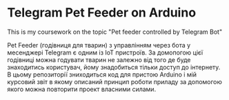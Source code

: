 # Telegram Pet Feeder on Arduino
This is my coursework on the topic "Pet feeder controlled by Telegram Bot"

Pet Feeder (годівниця для тварин) з управлінням через бота у месенджері Telegram є одним із IoT пристроїв. 
За домопогою цієї годівниці можна годувати тварин не залежно від того де буде знаходитись користувач, йому знадобиться тільки доступ до інтернету.
В цьому репозиторії зниходиться код для пристою Arduino і мій курсовий звіт в якому описаний принцип роботи приладу за допомогою якого можна повторити проект власними силами.
